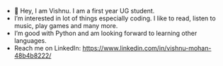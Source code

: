 - 👋 Hey, I am Vishnu. I am a first year UG student.   
- I’m interested in lot of things especially coding. I like to read, listen to music, play games and many more.
- I’m good with Python and am looking forward to learning other languages.
- Reach me on LinkedIn: https://www.linkedin.com/in/vishnu-mohan-48b4b8222/

<!---
vmohan88/vmohan88 is a ✨ special ✨ repository because its `README.md` (this file) appears on your GitHub profile.
You can click the Preview link to take a look at your changes.
--->
